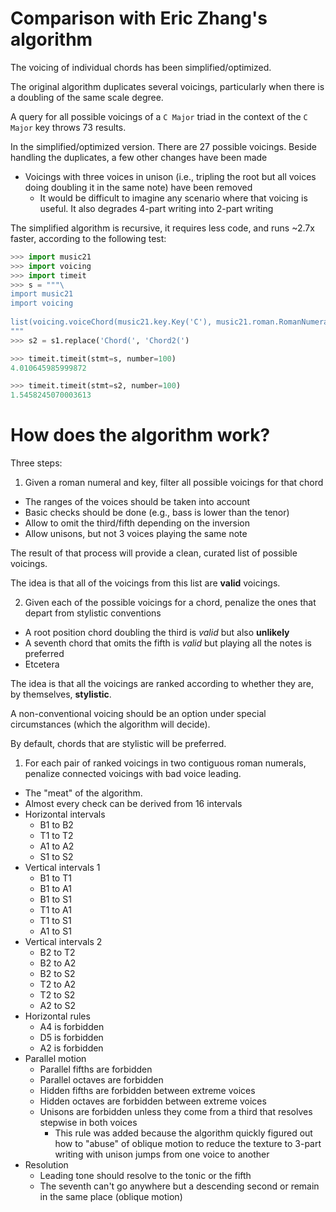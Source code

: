 # Comparison with Eric Zhang's algorithm

The voicing of individual chords has been simplified/optimized.

The original algorithm duplicates several voicings, particularly when there is a doubling of the same scale degree.

A query for all possible voicings of a `C Major` triad in the context of the `C Major` key throws 73 results.

In the simplified/optimized version. There are 27 possible voicings. Beside handling the duplicates, a few other 
changes have been made
- Voicings with three voices in unison (i.e., tripling the root but all voices doing doubling it in the same note) have been removed
  - It would be difficult to imagine any scenario where that voicing is useful. It also degrades 4-part writing into 2-part writing

The simplified algorithm is recursive, it requires less code, and runs ~2.7x faster, according to the following test:

```python
>>> import music21
>>> import voicing
>>> import timeit
>>> s = """\
import music21
import voicing
 
list(voicing.voiceChord(music21.key.Key('C'), music21.roman.RomanNumeral('I', 'C')))
"""
>>> s2 = s1.replace('Chord(', 'Chord2(')

>>> timeit.timeit(stmt=s, number=100)
4.010645985999872

>>> timeit.timeit(stmt=s2, number=100)
1.5458245070003613
```
# How does the algorithm work?

Three steps:

1. Given a roman numeral and key, filter all possible voicings for that chord
  - The ranges of the voices should be taken into account
  - Basic checks should be done (e.g., bass is lower than the tenor)
  - Allow to omit the third/fifth depending on the inversion
  - Allow unisons, but not 3 voices playing the same note

The result of that process will provide a clean, curated list of possible voicings.

The idea is that all of the voicings from this list are **valid** voicings.

2. Given each of the possible voicings for a chord, penalize the ones that depart from stylistic conventions
  - A root position chord doubling the third is *valid* but also **unlikely**
  - A seventh chord that omits the fifth is *valid* but playing all the notes is preferred
  - Etcetera

The idea is that all the voicings are ranked according to whether they are, by themselves, **stylistic**. 

A non-conventional voicing should be an option under special circumstances (which the algorithm will decide). 

By default, chords that are stylistic will be preferred.

1. For each pair of ranked voicings in two contiguous roman numerals, penalize connected voicings with bad voice leading.
  - The "meat" of the algorithm.
  - Almost every check can be derived from 16 intervals
  - Horizontal intervals
    - B1 to B2
    - T1 to T2
    - A1 to A2
    - S1 to S2
  - Vertical intervals 1
    - B1 to T1
    - B1 to A1
    - B1 to S1
    - T1 to A1
    - T1 to S1
    - A1 to S1
  - Vertical intervals 2
    - B2 to T2
    - B2 to A2
    - B2 to S2
    - T2 to A2
    - T2 to S2
    - A2 to S2
  - Horizontal rules
    - A4 is forbidden
    - D5 is forbidden
    - A2 is forbidden
  - Parallel motion
    - Parallel fifths are forbidden
    - Parallel octaves are forbidden
    - Hidden fifths are forbidden between extreme voices
    - Hidden octaves are forbidden between extreme voices
    - Unisons are forbidden unless they come from a third that resolves stepwise in both voices
      - This rule was added because the algorithm quickly figured out how to "abuse" of oblique motion to reduce the texture to 3-part writing with unison jumps from one voice to another
  - Resolution
    - Leading tone should resolve to the tonic or the fifth
    - The seventh can't go anywhere but a descending second or remain in the same place (oblique motion)  
